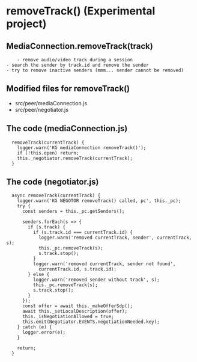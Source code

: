 # removeTrack() (Experimental project)

## MediaConnection.removeTrack(track)
        - remove audio/video track during a session
	- search the sender by track.id and remove the sender
	- try to remove inactive senders (mmm... sender cannot be removed)

## Modified files for removeTrack()
- src/peer/mediaConnection.js
- src/peer/negotiator.js

## The code (mediaConnection.js)
```
  removeTrack(currentTrack) {
    logger.warn('KG mediaConnection removeTrack()');
    if (!this.open) return;
    this._negotiator.removeTrack(currentTrack);
  }
```
## The code (negotiator.js)
```
  async removeTrack(currentTrack) {
    logger.warn('KG NEGOTOR removeTrack() called, pc', this._pc);
    try {
      const senders = this._pc.getSenders();

      senders.forEach(s => {
        if (s.track) {
          if (s.track.id === currentTrack.id) {
            logger.warn('removed currentTrack, sender', currentTrack, s);
            this._pc.removeTrack(s);
            s.track.stop();
          } 
          logger.warn('removed currentTrack, sender not found', 
            currentTrack.id, s.track.id);
        } else {
          logger.warn('removed sender without track', s);
          this._pc.removeTrack(s);
          s.track.stop();
        }
      });
      const offer = await this._makeOfferSdp();
      await this._setLocalDescription(offer);
      this._isNegotiationAllowed = true;
      this.emit(Negotiator.EVENTS.negotiationNeeded.key);
    } catch (e) {
      logger.error(e);
    }

    return;
  }

```
